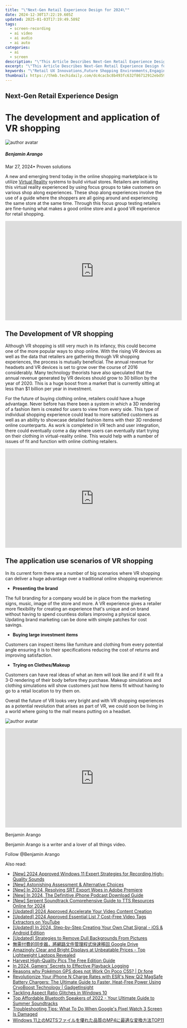 ```yaml
---
title: "\"Next-Gen Retail Experience Design for 2024\""
date: 2024-12-30T17:22:19.605Z
updated: 2025-01-03T17:19:49.589Z
tags: 
  - screen-recording
  - ai video
  - ai audio
  - ai auto
categories: 
  - ai
  - screen
description: "\"This Article Describes Next-Gen Retail Experience Design for 2024\""
excerpt: "\"This Article Describes Next-Gen Retail Experience Design for 2024\""
keywords: "\"Retail UX Innovations,Future Shopping Environments,Engaging Storefronts,Digital Retail Interaction,E-Commerce Interface Design,Modern Retail Layouts,AI in Retail Display\""
thumbnail: https://thmb.techidaily.com/dc4cacbc8b493fc632f86712912ebd59bbc9ecbefdaf01df729929788c56ed4e.jpeg
---
```


## Next-Gen Retail Experience Design

# The development and application of VR shopping

![author avatar](https://images.wondershare.com/filmora/article-images/benjamin-arango-author.jpg)

##### Benjamin Arango

 Mar 27, 2024• Proven solutions

 A new and emerging trend today in the online shopping marketplace is to utilize [Virtual Reality](https://tools.techidaily.com/wondershare/filmora/download/) systems to build virtual stores. Retailers are initiating this virtual reality experienced by using focus groups to take customers on various shop along experiences. These shop along experiences involve the use of a guide where the shoppers are all going around and experiencing the same store at the same time. Through this focus group testing retailers are fine-tuning what makes a good online store and a good VR experience for retail shopping.

<!-- affiliate ads begin -->
<iframe width="560" height="315" src="https://www.youtube.com/embed/6KXVWj6Ar1M?si=Cd_jktmoN3e9OzH3" title="YouTube video player" frameborder="0" allow="accelerometer; autoplay; clipboard-write; encrypted-media; gyroscope; picture-in-picture; web-share" referrerpolicy="strict-origin-when-cross-origin" allowfullscreen></iframe>
<!-- affiliate ads end -->

## The Development of VR shopping

 Although VR shopping is still very much in its infancy, this could become one of the more popular ways to shop online. With the rising VR devices as well as the data that retailers are gathering through VR shopping experiences, the process is mutually beneficial. The annual revenue for headsets and VR devices is set to grow over the course of 2016 considerably. Many technology theorists have also speculated that the annual revenue generated by VR devices should grow to 30 billion by the year of 2020\. This is a huge boost from a market that is currently sitting at less than $1 billion per year in investment.

 For the future of buying clothing online, retailers could have a huge advantage. Never before has there been a system in which a 3D rendering of a fashion item is created for users to view from every side. This type of individual shopping experience could lead to more satisfied customers as well as an ability to showcase detailed fashion items with their 3D rendered online counterparts. As work is completed in VR tech and user integration, there could eventually come a day where users can eventually start trying on their clothing in virtual-reality online. This would help with a number of issues of fit and function with online clothing retailers.

<!-- affiliate ads begin -->
<iframe width="560" height="315" src="https://www.youtube.com/embed/BR4gsW-J7as?si=9a56UDKZKhREZnwz" title="YouTube video player" frameborder="0" allow="accelerometer; autoplay; clipboard-write; encrypted-media; gyroscope; picture-in-picture; web-share" referrerpolicy="strict-origin-when-cross-origin" allowfullscreen></iframe>
<!-- affiliate ads end -->

## The application use scenarios of VR shopping

 In its current form there are a number of big scenarios where VR shopping can deliver a huge advantage over a traditional online shopping experience:

* **Presenting the brand**

 The full branding for a company would be in place from the marketing signs, music, image of the store and more. A VR experience gives a retailer more flexibility for creating an experience that's unique and on brand without having to spend countless dollars improving a physical space. Updating brand marketing can be done with simple patches for cost savings.

* **Buying large investment items**

 Customers can inspect items like furniture and clothing from every potential angle ensuring it is to their specifications reducing the cost of returns and improving satisfaction.

* **Trying on Clothes/Makeup**

 Customers can have real ideas of what an item will look like and if it will fit a 3-D rendering of their body before they purchase. Makeup simulations and clothing simulations will show customers just how items fit without having to go to a retail location to try them on.

 Overall the future of VR looks very bright and with VR shopping experiences as a potential revolution that arises as part of VR, we could soon be living in a world where going to the mall means putting on a headset.

![author avatar](https://images.wondershare.com/filmora/article-images/benjamin-arango-author.jpg)

<!-- affiliate ads begin -->
<iframe width="560" height="315" src="https://www.youtube.com/embed/c-BHGGIC0zE?si=FzUQKZa-bx8OlKuB" title="YouTube video player" frameborder="0" allow="accelerometer; autoplay; clipboard-write; encrypted-media; gyroscope; picture-in-picture; web-share" referrerpolicy="strict-origin-when-cross-origin" allowfullscreen></iframe>
<!-- affiliate ads end -->

Benjamin Arango

Benjamin Arango is a writer and a lover of all things video.

Follow @Benjamin Arango


<ins class="adsbygoogle"
     style="display:block"
     data-ad-format="autorelaxed"
     data-ad-client="ca-pub-7571918770474297"
     data-ad-slot="1223367746"></ins>



<ins class="adsbygoogle"
     style="display:block"
     data-ad-client="ca-pub-7571918770474297"
     data-ad-slot="8358498916"
     data-ad-format="auto"
     data-full-width-responsive="true"></ins>


<span class="atpl-alsoreadstyle">Also read:</span>
<div><ul>
<li><a href="https://fox-blue.techidaily.com/new-2024-approved-windows-11-expert-strategies-for-recording-high-quality-sounds/"><u>[New] 2024 Approved Windows 11 Expert Strategies for Recording High-Quality Sounds</u></a></li>
<li><a href="https://fox-blue.techidaily.com/new-astonishing-assessment-and-alternative-choices/"><u>[New] Astonishing Assessment & Alternative Choices</u></a></li>
<li><a href="https://fox-blue.techidaily.com/new-in-2024-resolving-srt-export-woes-in-adobe-premiere/"><u>[New] In 2024, Resolving SRT Export Woes in Adobe Premiere</u></a></li>
<li><a href="https://fox-blue.techidaily.com/new-in-2024-the-definitive-iphone-podcast-download-guide/"><u>[New] In 2024, The Definitive iPhone Podcast Download Guide</u></a></li>
<li><a href="https://fox-blue.techidaily.com/new-serpent-soundtrack-comprehensive-guide-to-tts-resources-online-for-2024/"><u>[New] Serpent Soundtrack Comprehensive Guide to TTS Resources Online for 2024</u></a></li>
<li><a href="https://fox-blue.techidaily.com/updated-2024-approved-accelerate-your-video-content-creation/"><u>[Updated] 2024 Approved Accelerate Your Video Content Creation</u></a></li>
<li><a href="https://facebook-record-videos.techidaily.com/updated-2024-approved-essential-list-7-cost-free-video-tags-extractors-on-youtube/"><u>[Updated] 2024 Approved Essential List 7 Cost-Free Video Tags Extractors on YouTube</u></a></li>
<li><a href="https://fox-blue.techidaily.com/updated-in-2024-step-by-step-creating-your-own-chat-signal-ios-and-android-edition/"><u>[Updated] In 2024, Step-by-Step Creating Your Own Chat Signal - iOS & Android Edition</u></a></li>
<li><a href="https://fox-blue.techidaily.com/updated-strategies-to-remove-dull-backgrounds-from-pictures/"><u>[Updated] Strategies to Remove Dull Backgrounds From Pictures</u></a></li>
<li><a href="https://win-rankings.techidaily.com/1728473589381-google-drive/"><u>無需付費的同步器，將網路文件管理程式快速移回 Google Drive</u></a></li>
<li><a href="https://hardware-tips.techidaily.com/amazingly-clear-and-bright-displays-at-unbeatable-prices-top-lightweight-laptops-revealed/"><u>Amazingly Clear and Bright Displays at Unbeatable Prices - Top Lightweight Laptops Revealed</u></a></li>
<li><a href="https://fox-blue.techidaily.com/harvest-high-quality-pics-the-free-edition-guide/"><u>Harvest High-Quality Pics The Free Edition Guide</u></a></li>
<li><a href="https://visual-screen-recording.techidaily.com/in-2024-gamers-secrets-to-effective-playback-logging/"><u>In 2024, Gamers' Secrets to Effective Playback Logging</u></a></li>
<li><a href="https://pokemon-go-android.techidaily.com/reasons-why-pokemon-gps-does-not-work-on-poco-c55-drfone-by-drfone-virtual-android/"><u>Reasons why Pokémon GPS does not Work On Poco C55? | Dr.fone</u></a></li>
<li><a href="https://tech-recovery.techidaily.com/revolutionize-your-iphone-n-charge-rates-with-esrs-new-qi2-magsafe-battery-chargers-the-ultimate-guide-to-faster-heat-free-power-using-cryoboost-technology-9/"><u>Revolutionize Your iPhone N Charge Rates with ESR's New Qi2 MagSafe Battery Chargers: The Ultimate Guide to Faster, Heat-Free Power Using CryoBoost Technology | GadgetInsight</u></a></li>
<li><a href="https://graphic-issues.techidaily.com/tackling-aspect-ratio-glitches-in-windows-10/"><u>Tackling Aspect Ratio Glitches in Windows 10</u></a></li>
<li><a href="https://tech-renaissance.techidaily.com/top-affordable-bluetooth-speakers-of-2022-your-ultimate-guide-to-summer-soundtracks/"><u>Top Affordable Bluetooth Speakers of 2022 - Your Ultimate Guide to Summer Soundtracks</u></a></li>
<li><a href="https://tech-haven.techidaily.com/troubleshooting-tips-what-to-do-when-googles-pixel-watch-3-screen-is-damaged/"><u>Troubleshooting Tips: What To Do When Google's Pixel Watch 3 Screen Is Damaged</u></a></li>
<li><a href="https://discover-bits.techidaily.com/windows-11m2tsmp4top11/"><u>Windows 11上のM2TSファイルを優れた品質のMP4に最適な変換方法TOP11</u></a></li>
</ul></div>

